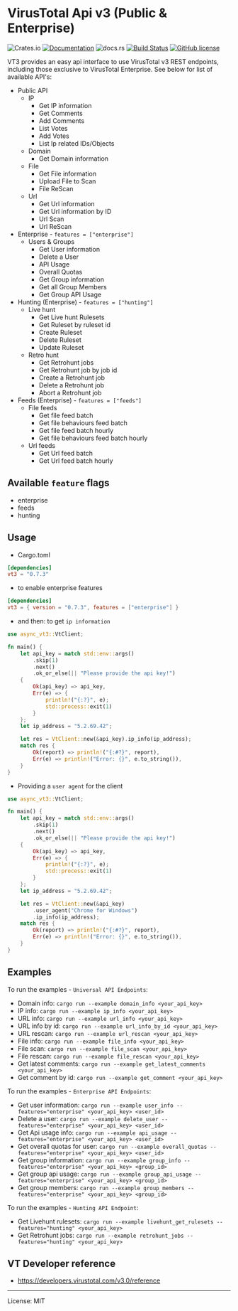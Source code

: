 # VirusTotal Api v3 (Public & Enterprise)

![Crates.io](https://img.shields.io/crates/v/vt3)
[![Documentation](https://docs.rs/vt3/badge.svg)](https://docs.rs/vt3)
![docs.rs](https://img.shields.io/docsrs/vt3/latest)
[![Build Status](https://travis-ci.com/marirs/vt3-rs.svg?branch=main)](https://travis-ci.com/marirs/vt3-rs)
[![GitHub license](https://img.shields.io/github/license/marirs/vt3-rs)](https://github.com/marirs/vt3-rs/blob/main/LICENSE)

VT3 provides an easy api interface to use VirusTotal v3 REST endpoints,
including those exclusive to VirusTotal Enterprise. See below for list of available API's:

- Public API
  - IP
    - Get IP information
    - Get Comments
    - Add Comments
    - List Votes
    - Add Votes
    - List Ip related IDs/Objects
  - Domain
    - Get Domain information
  - File
    - Get File information
    - Upload File to Scan
    - File ReScan
  - Url
    - Get Url information
    - Get Url information by ID
    - Url Scan
    - Url ReScan
- Enterprise - `features = ["enterprise"]`
  - Users & Groups
    - Get User information
    - Delete a User
    - API Usage
    - Overall Quotas
    - Get Group information
    - Get all Group Members
    - Get Group API Usage
- Hunting (Enterprise) - `features = ["hunting"]`
  - Live hunt
    - Get Live hunt Rulesets
    - Get Ruleset by ruleset id
    - Create Ruleset
    - Delete Ruleset
    - Update Ruleset
  - Retro hunt
    - Get Retrohunt jobs
    - Get Retrohunt job by job id
    - Create a Retrohunt job
    - Delete a Retrohunt job
    - Abort a Retrohunt job
- Feeds (Enterprise) - `features = ["feeds"]`
  - File feeds
    - Get file feed batch
    - Get file behaviours feed batch
    - Get file feed batch hourly
    - Get file behaviours feed batch hourly
  - Url feeds
    - Get Url feed batch
    - Get Url feed batch hourly

## Available `feature` flags

- enterprise
- feeds
- hunting

## Usage

- Cargo.toml

```toml
[dependencies]
vt3 = "0.7.3"
```

- to enable enterprise features

```toml
[dependencies]
vt3 = { version = "0.7.3", features = ["enterprise"] }
```

- and then: to get `ip information`

```rust
use async_vt3::VtClient;

fn main() {
    let api_key = match std::env::args()
        .skip(1)
        .next()
        .ok_or_else(|| "Please provide the api key!")
    {
        Ok(api_key) => api_key,
        Err(e) => {
            println!("{:?}", e);
            std::process::exit(1)
        }
    };
    let ip_address = "5.2.69.42";

    let res = VtClient::new(&api_key).ip_info(ip_address);
    match res {
        Ok(report) => println!("{:#?}", report),
        Err(e) => println!("Error: {}", e.to_string()),
    }
}
```

- Providing a `user agent` for the client

```rust
use async_vt3::VtClient;

fn main() {
    let api_key = match std::env::args()
        .skip(1)
        .next()
        .ok_or_else(|| "Please provide the api key!")
    {
        Ok(api_key) => api_key,
        Err(e) => {
            println!("{:?}", e);
            std::process::exit(1)
        }
    };
    let ip_address = "5.2.69.42";

    let res = VtClient::new(&api_key)
        .user_agent("Chrome for Windows")
        .ip_info(ip_address);
    match res {
        Ok(report) => println!("{:#?}", report),
        Err(e) => println!("Error: {}", e.to_string()),
    }
}
```

## Examples

To run the examples - `Universal API Endpoints`:

- Domain info: `cargo run --example domain_info <your_api_key>`
- IP info: `cargo run --example ip_info <your_api_key>`
- URL info: `cargo run --example url_info <your_api_key>`
- URL info by id: `cargo run --example url_info_by_id <your_api_key>`
- URL rescan: `cargo run --example url_rescan <your_api_key>`
- File info: `cargo run --example file_info <your_api_key>`
- File scan: `cargo run --example file_scan <your_api_key>`
- File rescan: `cargo run --example file_rescan <your_api_key>`
- Get latest comments: `cargo run --example get_latest_comments <your_api_key>`
- Get comment by id: `cargo run --example get_comment <your_api_key>`

To run the examples - `Enterprise API Endpoints`:

- Get user information: `cargo run --example user_info --features="enterprise" <your_api_key> <user_id>`
- Delete a user: `cargo run --example delete_user --features="enterprise" <your_api_key> <user_id>`
- Get Api usage info: `cargo run --example api_usage --features="enterprise" <your_api_key> <user_id>`
- Get overall quotas for user: `cargo run --example overall_quotas --features="enterprise" <your_api_key> <user_id>`
- Get group information: `cargo run --example group_info --features="enterprise" <your_api_key> <group_id>`
- Get group api usage: `cargo run --example group_api_usage --features="enterprise" <your_api_key> <group_id>`
- Get group members: `cargo run --example group_members --features="enterprise" <your_api_key> <group_id>`

To run the examples - `Hunting API Endpoint`:

- Get Livehunt rulesets: `cargo run --example livehunt_get_rulesets --features="hunting" <your_api_key>`
- Get Retrohunt jobs: `cargo run --example retrohunt_jobs --features="hunting" <your_api_key>`

## VT Developer reference

- https://developers.virustotal.com/v3.0/reference

---

License: MIT
